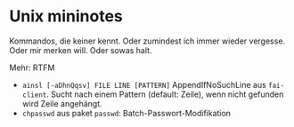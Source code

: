 # Unix mininotes

Kommandos, die keiner kennt.  Oder zumindest ich immer wieder vergesse.  Oder mir merken will.  Oder sowas halt.

Mehr: RTFM

- `ainsl [-aDhnQqsv] FILE LINE [PATTERN]` AppendIfNoSuchLine aus `fai-client`.  Sucht nach einem Pattern (default: Zeile), wenn nicht gefunden wird Zeile angehängt.
- `chpasswd` aus paket `passwd`: Batch-Passwort-Modifikation
